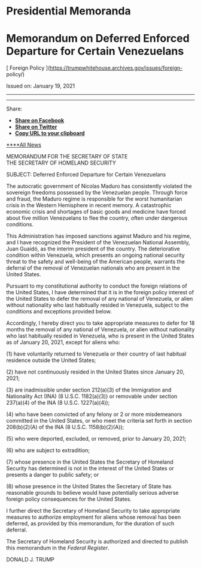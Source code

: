 # Presidential Memoranda

# Memorandum on Deferred Enforced Departure for Certain Venezuelans

[ Foreign Policy ](https://trumpwhitehouse.archives.gov/issues/foreign-
policy/)

Issued on: January 19, 2021

* * *

* * *

Share:

  * [ **Share on Facebook** ](https://www.facebook.com/sharer.php?u=https%3A%2F%2Ftrumpwhitehouse.archives.gov%2Fpresidential-actions%2Fmemorandum-deferred-enforced-departure-certain-venezuelans%2F%3Futm_source%3Dfacebook)
  * [ **Share on Twitter** ](https://twitter.com/intent/tweet?url=https%3A%2F%2Ftrumpwhitehouse.archives.gov%2Fpresidential-actions%2Fmemorandum-deferred-enforced-departure-certain-venezuelans%2F%3Futm_source%3Dtwitter&text=Memorandum%20on%20%20Deferred%20Enforced%20Departure%20for%20Certain%20Venezuelans&via=whitehouse)
  * [ **Copy URL to your clipboard** ](https://trumpwhitehouse.archives.gov/presidential-actions/memorandum-deferred-enforced-departure-certain-venezuelans/?utm_source=link)

[ ****All News](https://trumpwhitehouse.archives.gov/news/)

MEMORANDUM FOR THE SECRETARY OF STATE  
THE SECRETARY OF HOMELAND SECURITY

SUBJECT: Deferred Enforced Departure for Certain Venezuelans

The autocratic government of Nicolas Maduro has consistently violated the
sovereign freedoms possessed by the Venezuelan people. Through force and
fraud, the Maduro regime is responsible for the worst humanitarian crisis in
the Western Hemisphere in recent memory. A catastrophic economic crisis and
shortages of basic goods and medicine have forced about five million
Venezuelans to flee the country, often under dangerous conditions.

This Administration has imposed sanctions against Maduro and his regime, and I
have recognized the President of the Venezuelan National Assembly, Juan
Guaidó, as the interim president of the country. The deteriorative condition
within Venezuela, which presents an ongoing national security threat to the
safety and well-being of the American people, warrants the deferral of the
removal of Venezuelan nationals who are present in the United States.

Pursuant to my constitutional authority to conduct the foreign relations of
the United States, I have determined that it is in the foreign policy interest
of the United States to defer the removal of any national of Venezuela, or
alien without nationality who last habitually resided in Venezuela, subject to
the conditions and exceptions provided below.

Accordingly, I hereby direct you to take appropriate measures to defer for 18
months the removal of any national of Venezuela, or alien without nationality
who last habitually resided in Venezuela, who is present in the United States
as of January 20, 2021, except for aliens who:

(1) have voluntarily returned to Venezuela or their country of last habitual
residence outside the United States;

(2) have not continuously resided in the United States since January 20, 2021;

(3) are inadmissible under section 212(a)(3) of the Immigration and
Nationality Act (INA) (8 U.S.C. 1182(a)(3)) or removable under section
237(a)(4) of the INA (8 U.S.C. 1227(a)(4));

(4) who have been convicted of any felony or 2 or more misdemeanors committed
in the United States, or who meet the criteria set forth in section
208(b)(2)(A) of the INA (8 U.S.C. 1158(b)(2)(A));

(5) who were deported, excluded, or removed, prior to January 20, 2021;

(6) who are subject to extradition;

(7) whose presence in the United States the Secretary of Homeland Security has
determined is not in the interest of the United States or presents a danger to
public safety; or

(8) whose presence in the United States the Secretary of State has reasonable
grounds to believe would have potentially serious adverse foreign policy
consequences for the United States.

I further direct the Secretary of Homeland Security to take appropriate
measures to authorize employment for aliens whose removal has been deferred,
as provided by this memorandum, for the duration of such deferral.

The Secretary of Homeland Security is authorized and directed to publish this
memorandum in the _Federal Register_.

DONALD J. TRUMP